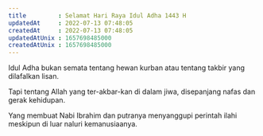 ```yaml
---
title         : Selamat Hari Raya Idul Adha 1443 H
updatedAt     : 2022-07-13 07:48:05
createdAt     : 2022-07-13 07:48:05
updatedAtUnix : 1657698485000 
createdAtUnix : 1657698485000 
---
```


Idul Adha bukan semata tentang hewan kurban atau tentang takbir yang dilafalkan lisan.

Tapi tentang Allah yang ter-akbar-kan di dalam jiwa, disepanjang nafas dan gerak kehidupan.

Yang membuat Nabi Ibrahim dan putranya menyanggupi perintah ilahi meskipun di luar naluri kemanusiaanya.
